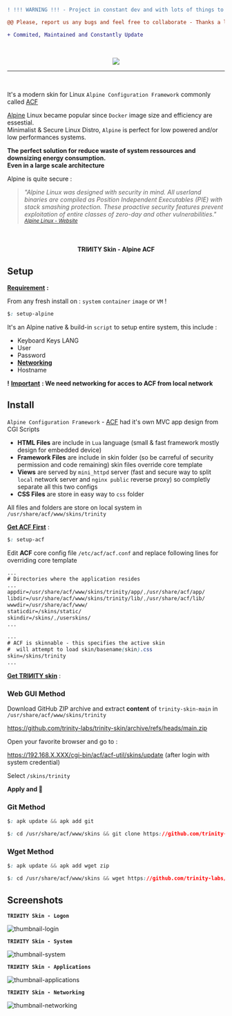  ```diff
 
! !!! WARNING !!! - Project in constant dev and with lots of things to verify custom and modify ! 

```

```diff
@@ Please, report us any bugs and feel free to collaborate - Thanks a lot ! @@ 
 ```
 
 ```diff
+ Commited, Maintained and Constantly Update 
```

<br>
<p align="center">
 <img src="https://user-images.githubusercontent.com/45216746/221048916-d990ce07-dc89-4f1c-9e76-aeea75a173a0.png">
<p>
<hr/>

<br>

It's a modern skin for Linux `Alpine Configuration Framework` commonly called [ACF](https://wiki.alpinelinux.org/wiki/Alpine_Configuration_Framework_Design)

[Alpine](https://alpinelinux.org/about/) Linux became popular since `Docker` image size and efficiency are essestial.  
Minimalist & Secure Linux Distro, `Alpine` is perfect for low powered and/or low performances systems. 

**The perfect solution for reduce waste of system ressources and downsizing energy consumption.  
Even in a large scale architecture**  

Alpine is quite secure :

> *"Alpine Linux was designed with security in mind. All userland binaries are compiled as Position Independent Executables (PIE) with stack smashing protection. These proactive security features prevent exploitation of entire classes of zero-day and other vulnerabilities."  
<sub>[Alpine Linux - Website](https://alpinelinux.org/about/)</sub>*

<br>

<h4 align="center">TRIИITY Skin - Alpine ACF</h4>

<h2>Setup</h2>

<ins>**Requirement**</ins> **:**

From any fresh install on : `system` `container` `image` or `VM` !

  ```css
  $: setup-alpine
  ``` 
  
It's an Alpine native & build-in `script` to setup entire system, this include :

- Keyboard Keys LANG
- User
- Password
- <ins>**Networking**</ins>
- Hostname

**!** <ins>**Important**</ins> **: We need networking for acces to ACF from local network**

<h2>Install</h2>

`Alpine Configuration Framework` - [ACF](https://wiki.alpinelinux.org/wiki/Alpine_Configuration_Framework_Design) had it's own MVC app design from CGI Scripts

- **HTML Files** are include in `Lua` language (small & fast framework mostly design for embedded device)
- **Framework Files** are include in skin folder (so be carreful of security permission and code remaining) skin files override core template 
- **Views** are served by `mini_httpd` server (fast and secure way to split `local` network server and `nginx public` reverse proxy) so completly separate all this two configs
- **CSS Files** are store in easy way to `css` folder

All files and folders are store on local system in ` /usr/share/acf/www/skins/trinity `

<ins>**Get ACF First**</ins> :
  
  ```css
  $: setup-acf
  ```
  
 Edit **ACF** core config file `/etc/acf/acf.conf` and replace following lines for overriding core template
 
  ```css
 ...
 # Directories where the application resides
 ...
appdir=/usr/share/acf/www/skins/trinity/app/,/usr/share/acf/app/
libdir=/usr/share/acf/www/skins/trinity/lib/,/usr/share/acf/lib/
wwwdir=/usr/share/acf/www/
staticdir=/skins/static/
skindir=/skins/,/userskins/
...
  ```
  
   ```css
 ...
# ACF is skinnable - this specifies the active skin
#  will attempt to load skin/basename(skin).css
skin=/skins/trinity
...
  ```
  
  <ins>**Get TRIИITY skin**</ins> :
  
  <h3>Web GUI Method</h3>
  
  Download GitHub ZIP archive and extract **content** of  ` trinity-skin-main ` in  ` /usr/share/acf/www/skins/trinity `
  
  https://github.com/trinity-labs/trinity-skin/archive/refs/heads/main.zip
  
  Open your favorite browser and go to :
  
  https://192.168.X.XXX/cgi-bin/acf/acf-util/skins/update (after login with system credential) 
  
  Select `/skins/trinity`  
  
  **Apply and 💜**
  
  <h3>Git Method</h3>
  
  ```css
  $: apk update && apk add git
  ```
  
  ```css
  $: cd /usr/share/acf/www/skins && git clone https://github.com/trinity-labs/trinity-skin.git trinity
  ```
  
   <h3>Wget Method</h3>
  
  ```css
  $: apk update && apk add wget zip
  ```
  
  ```css
  $: cd /usr/share/acf/www/skins && wget https://github.com/trinity-labs/trinity-skin/archive/refs/heads/main.zip -O trinity-labs-trinity-skin.zip && unzip ./trinity-labs-trinity-skin.zip -d trinity && rm -rvf ./trinity-labs-trinity-skin.zip && mv -f trinity/trinity-skin-main/* trinity && rm -rvf trinity/trinity-skin-main
  ```
  

<h2>Screenshots</h2>

**` TRIИITY Skin - Logon `**

![thumbnail-login](https://user-images.githubusercontent.com/45216746/221051043-288e9886-2726-483e-962b-6b65b1959a47.png)

**` TRIИITY Skin - System `**

![thumbnail-system](https://user-images.githubusercontent.com/45216746/221053372-411ef8f1-8010-49d7-8484-703d9c944433.png)

**` TRIИITY Skin - Applications `**

![thumbnail-applications](https://user-images.githubusercontent.com/45216746/221052250-73036e34-c6de-48c3-8d0b-7c4bee5e39fa.png)

**` TRIИITY Skin - Networking `**

![thumbnail-networking](https://user-images.githubusercontent.com/45216746/221052362-cc02dded-e915-482e-9b3a-eb8cb344ca6c.png)

